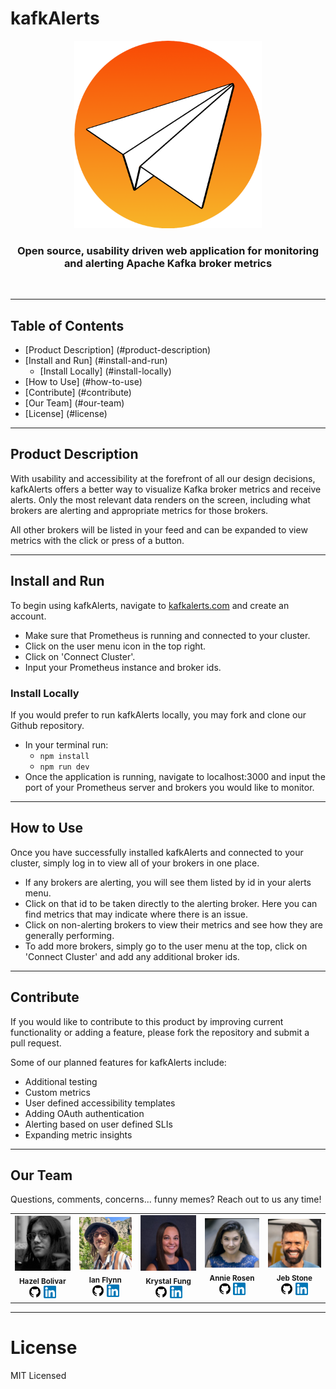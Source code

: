 # kafkAlerts

<p align="center">
  <img src="./client/src/assets/orange-logo.png" width=300px />
</p>
<h3 align="center">Open source, usability driven web application for monitoring and alerting Apache Kafka broker metrics</h3>
</br>

---

## Table of Contents

- [Product Description] (#product-description)
- [Install and Run] (#install-and-run)
  - [Install Locally] (#install-locally)
- [How to Use] (#how-to-use)
- [Contribute] (#contribute)
- [Our Team] (#our-team)
- [License] (#license)

---

## Product Description

With usability and accessibility at the forefront of all our design decisions, kafkAlerts offers a better way to visualize Kafka broker metrics and receive alerts. Only the most relevant data renders on the screen, including what brokers are alerting and appropriate metrics for those brokers.

All other brokers will be listed in your feed and can be expanded to view metrics with the click or press of a button.

---

## Install and Run

To begin using kafkAlerts, navigate to <a href="http://www.kafkAlerts.com">kafkalerts.com</a> and create an account.

- Make sure that Prometheus is running and connected to your cluster.
- Click on the user menu icon in the top right.
- Click on 'Connect Cluster'.
- Input your Prometheus instance and broker ids.

### Install Locally

If you would prefer to run kafkAlerts locally, you may fork and clone our Github repository.

- In your terminal run:
  - `npm install`
  - `npm run dev`
- Once the application is running, navigate to localhost:3000 and input the port of your Prometheus server and brokers you would like to monitor.

---

## How to Use

Once you have successfully installed kafkAlerts and connected to your cluster, simply log in to view all of your brokers in one place.

- If any brokers are alerting, you will see them listed by id in your alerts menu.
- Click on that id to be taken directly to the alerting broker. Here you can find metrics that may indicate where there is an issue.
- Click on non-alerting brokers to view their metrics and see how they are generally performing.
- To add more brokers, simply go to the user menu at the top, click on 'Connect Cluster' and add any additional broker ids.

---

## Contribute

If you would like to contribute to this product by improving current functionality or adding a feature, please fork the repository and submit a pull request.

Some of our planned features for kafkAlerts include:

- Additional testing
- Custom metrics
- User defined accessibility templates
- Adding OAuth authentication
- Alerting based on user defined SLIs
- Expanding metric insights

---

## Our Team

Questions, comments, concerns... funny memes? Reach out to us any time!

<table align="center">
  <tr>
    <td align="center">
      <img src="./client/src/assets/headshots/hazel-headshot.jpg" width="140px;" alt="Hazel Bolivar's headshot"/>
      <br />
      <sub><b>Hazel Bolivar</b></sub>
      <br />
      <a href="https://github.com/hazelbolivar"><img src="./client/src/assets/icons/github-logo.png" width="20px;" alt="Github"/></a>
      <a href="https://www.linkedin.com/in/hazelbolivar/"><img src="./client/src/assets/icons/linkedIn-logo.png" width="20px;" alt="LinkedIn"/></a>
    </td>
    <td align="center">
      <img src="./client/src/assets/headshots/ian-headshot.jpg" width="140px;" alt="Ian Flynn's headshot"/>
      <br />
      <sub><b>Ian Flynn</b></sub>
      <br />
      <a href="https://github.com/ian-flynn"><img src="./client/src/assets/icons/github-logo.png" width="20px;" alt="Github"/></a>
      <a href="https://www.linkedin.com/in/ianrflynn/"><img src="./client/src/assets/icons/linkedIn-logo.png" width="20px;" alt="LinkedIn"/></a>
    </td>
    <td align="center">
      <img src="./client/src/assets/headshots/krystal-headshot.jpg" width="140px;" alt="Krystal Fung's headshot"/>
      <br />
      <sub><b>Krystal Fung</b></sub>
      <br />
      <a href="https://github.com/klfung7"><img src="./client/src/assets/icons/github-logo.png" width="20px;" alt="Github"/></a>
      <a href="https://www.linkedin.com/in/krystal-fung/"><img src="./client/src/assets/icons/linkedIn-logo.png" width="20px;" alt="LinkedIn"/></a>
    </td>
     <td align="center">
      <img src="./client/src/assets/headshots/annie-headshot.png" width="140px;" alt="Annie Rosen's headshot"/>
      <br />
      <sub><b>Annie Rosen</b></sub>
      <br />
      <a href="https://github.com/mezzocarattere"><img src="./client/src/assets/icons/github-logo.png" width="20px;" alt="Github"/></a>
      <a href="https://www.linkedin.com/in/rosen-annie/"><img src="./client/src/assets/icons/linkedIn-logo.png" width="20px;" alt="LinkedIn"/></a>
    </td>
    <td align="center">
      <img src="./client/src/assets/headshots/jeb-headshot.png" width="140px;" alt="Jeb Stone's headshot"/>
      <br />
      <sub><b>Jeb Stone</b></sub>
      <br />
      <a href="https://github.com/jeb-stone"><img src="./client/src/assets/icons/github-logo.png" width="20px;" alt="Github"/></a>
      <a href="https://www.linkedin.com/in/jeb-stone/"><img src="./client/src/assets/icons/linkedIn-logo.png" width="20px;" alt="LinkedIn"/></a>
    </td>
  </tr>
</table>

---

# License

MIT Licensed
